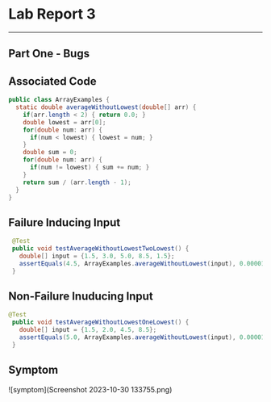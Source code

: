 # Lab Report 3
---
## Part One - Bugs
## Associated Code
```java
public class ArrayExamples {
  static double averageWithoutLowest(double[] arr) {
    if(arr.length < 2) { return 0.0; }
    double lowest = arr[0];
    for(double num: arr) {
      if(num < lowest) { lowest = num; }
    }
    double sum = 0;
    for(double num: arr) {
      if(num != lowest) { sum += num; }
    }
    return sum / (arr.length - 1);
  }
}
```
## Failure Inducing Input
```java
 @Test
 public void testAverageWithoutLowestTwoLowest() {
   double[] input = {1.5, 3.0, 5.0, 8.5, 1.5};
   assertEquals(4.5, ArrayExamples.averageWithoutLowest(input), 0.00001);
 }
```
## Non-Failure Inuducing Input
```java
@Test
 public void testAverageWithoutLowestOneLowest() {
   double[] input = {1.5, 2.0, 4.5, 8.5};
   assertEquals(5.0, ArrayExamples.averageWithoutLowest(input), 0.00001);
 }
```
## Symptom
![symptom](Screenshot 2023-10-30 133755.png)
